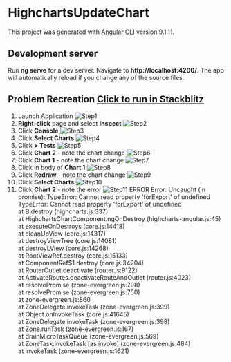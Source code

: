 # HighchartsUpdateChart

This project was generated with [Angular CLI](https://github.com/angular/angular-cli) version 9.1.11.

## Development server

Run **ng serve** for a dev server. Navigate to **http://localhost:4200/**. The app will automatically reload if you change any of the source files.

## Problem Recreation [Click to run in Stackblitz](https://stackblitz.com/github/tjdavis1111/Highcharts-Angular-Redraw)
1. Launch Application ![Step1](/src/assets/images/Highchart-Angular-UpdateCharts01.png?raw=true)
2. **Right-click** page and select **Inspect** ![Step2](/src/assets/images/Highchart-Angular-UpdateCharts02.png?raw=true)
3. Click **Console** ![Step3](/src/assets/images/Highchart-Angular-UpdateCharts03.png?raw=true)
4. Click **Select Charts** ![Step4](/src/assets/images/Highchart-Angular-UpdateCharts04.png?raw=true)
5. Click **> Tests** ![Step5](/src/assets/images/Highchart-Angular-UpdateCharts05.png?raw=true)
6. Click **Chart 2** - note the chart change ![Step6](/src/assets/images/Highchart-Angular-UpdateCharts06.png?raw=true)
7. Click **Chart 1** - note the chart change ![Step7](/src/assets/images/Highchart-Angular-UpdateCharts07.png?raw=true)
8. Click in body of **Chart 1** ![Step8](/src/assets/images/Highchart-Angular-UpdateCharts08.png?raw=true)
9. Click **Redraw** - note the chart change ![Step9](/src/assets/images/Highchart-Angular-UpdateCharts09.png?raw=true)
10. Click **Select Charts** ![Step10](/src/assets/images/Highchart-Angular-UpdateCharts10.png?raw=true)
11. Click **Chart 2** - note the error ![Step11](/src/assets/images/Highchart-Angular-UpdateCharts11.png?raw=true)
ERROR Error: Uncaught (in promise): TypeError: Cannot read property 'forExport' of undefined<br>
TypeError: Cannot read property 'forExport' of undefined<br>
    at B.destroy (highcharts.js:337)<br>
    at HighchartsChartComponent.ngOnDestroy (highcharts-angular.js:45)<br>
    at executeOnDestroys (core.js:14418)<br>
    at cleanUpView (core.js:14317)<br>
    at destroyViewTree (core.js:14081)<br>
    at destroyLView (core.js:14268)<br>
    at RootViewRef.destroy (core.js:15133)<br>
    at ComponentRef$1.destroy (core.js:34204)<br>
    at RouterOutlet.deactivate (router.js:9122)<br>
    at ActivateRoutes.deactivateRouteAndOutlet (router.js:4023)<br>
    at resolvePromise (zone-evergreen.js:798)<br>
    at resolvePromise (zone-evergreen.js:750)<br>
    at zone-evergreen.js:860<br>
    at ZoneDelegate.invokeTask (zone-evergreen.js:399)<br>
    at Object.onInvokeTask (core.js:41645)<br>
    at ZoneDelegate.invokeTask (zone-evergreen.js:398)<br>
    at Zone.runTask (zone-evergreen.js:167)<br>
    at drainMicroTaskQueue (zone-evergreen.js:569)<br>
    at ZoneTask.invokeTask [as invoke] (zone-evergreen.js:484)<br>
    at invokeTask (zone-evergreen.js:1621)<br>
